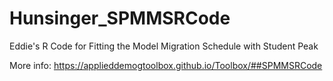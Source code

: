 # Hunsinger_SPMMSRCode
Eddie's R Code for Fitting the Model Migration Schedule with Student Peak

More info: https://applieddemogtoolbox.github.io/Toolbox/##SPMMSRCode
